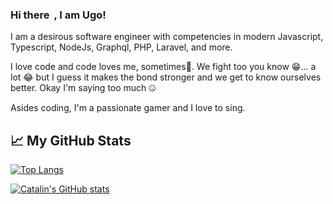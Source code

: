 ### Hi there <img src="https://raw.githubusercontent.com/MartinHeinz/MartinHeinz/master/wave.gif" width="3px">, I am Ugo!

I am a desirous software engineer with competencies in modern Javascript, Typescript, NodeJs, Graphql, PHP, Laravel, and more.

I love code and code loves me, sometimes🤪. We fight too you know 😁... a lot 😂 but I guess it makes the bond stronger 
and we get to know ourselves better. Okay I'm saying too much 🤐

Asides coding, I'm a passionate gamer and I love to sing.

## &#x1f4c8; My GitHub Stats

[![Top Langs](https://github-readme-stats.vercel.app/api/top-langs/?username=lawrecks&layout=compact&hide=html,css&theme=merko&show_icons=true)](https://github.com/anuraghazra/github-readme-stats)

[![Catalin's GitHub stats](https://github-readme-stats.vercel.app/api?username=lawrecks&theme=merko)](https://github.com/anuraghazra/github-readme-stats)
